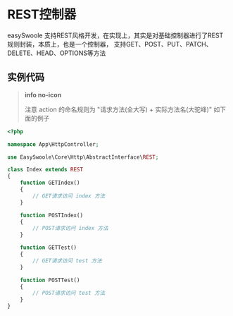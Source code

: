 # REST控制器

easySwoole 支持REST风格开发，在实现上，其实是对基础控制器进行了REST规则封装，本质上，也是一个控制器， 支持GET、POST、PUT、PATCH、DELETE、HEAD、OPTIONS等方法



## 实例代码

> **info no-icon**
>
> 注意 action 的命名规则为 "请求方法(全大写) + 实际方法名(大驼峰)" 如下面的例子

```php
<?php

namespace App\HttpController;

use EasySwoole\Core\Http\AbstractInterface\REST;

class Index extends REST
{
    function GETIndex()
    {
        // GET请求访问 index 方法
    }

    function POSTIndex()
    {
        // POST请求访问 index 方法
    }

    function GETTest()
    {
        // GET请求访问 test 方法
    }

    function POSTTest()
    {
        // POST请求访问 test 方法
    }
}
```

